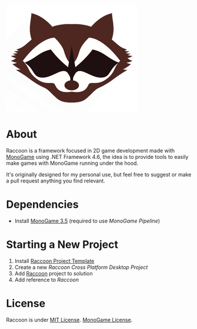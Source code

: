 ![Raccoon](/Raccoon/logo.png)

About
==============

Raccoon is a framework focused in 2D game development made with [MonoGame](https://github.com/MonoGame/MonoGame) using .NET Framework 4.6, the idea is to provide tools to easily make games with MonoGame running under the hood.

It's originally designed for my personal use, but feel free to suggest or make a pull request anything you find relevant.

Dependencies
==============

- Install [MonoGame 3.5](http://www.monogame.net/2016/03/17/monogame-3-5/) (required to use *MonoGame Pipeline*)

Starting a New Project
=======================

1. Install [Raccoon Project Template](/ProjectTemplates/)
2. Create a new *Raccoon Cross Platform Desktop Project*
3. Add [Raccoon](/Raccoon/) project to solution
4. Add reference to *Raccoon*

License
=========
Raccoon is under [MIT License](/LICENSE).
[MonoGame License](https://github.com/MonoGame/MonoGame/blob/develop/LICENSE.txt).
